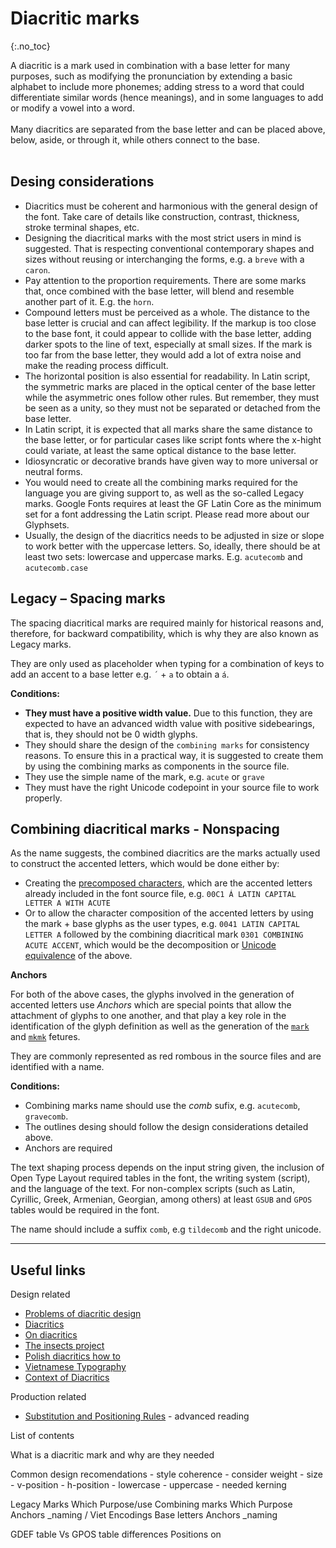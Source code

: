<link href="style.css" rel="stylesheet">

# Diacritic marks
{:.no_toc}

<div class="callout">

A diacritic is a mark used in combination with a base letter for many purposes, such as modifying the pronunciation by extending a basic alphabet to include more phonemes; adding stress to a word that could differentiate similar words (hence meanings), and in some languages to add or modify a vowel into a word.
<br><br>
Many diacritics are separated from the base letter and can be placed above, below, aside, or through it, while others connect to the base. 
<br><br>

</div>

## Desing considerations 

- Diacritics must be coherent and harmonious with the general design of the font. Take care of details like construction, contrast, thickness, stroke terminal shapes, etc.
- Designing the diacritical marks with the most strict users in mind is suggested. That is respecting conventional contemporary shapes and sizes without reusing or interchanging the forms, e.g. a `breve` with a `caron`.
- Pay attention to the proportion requirements. There are some marks that, once combined with the base letter, will blend and resemble another part of it. E.g. the `horn`.
- Compound letters must be perceived as a whole. The distance to the base letter is crucial and can affect legibility. If the markup is too close to the base font, it could appear to collide with the base letter, adding darker spots to the line of text, especially at small sizes. If the mark is too far from the base letter, they would add a lot of extra noise and make the reading process difficult.
- The horizontal position is also essential for readability. In Latin script, the symmetric marks are placed in the optical center of the base letter while the asymmetric ones follow other rules. But remember, they must be seen as a unity, so they must not be separated or detached from the base letter.
- In Latin script, it is expected that all marks share the same distance to the base letter, or for particular cases like script fonts where the x-hight could variate, at least the same optical distance to the base letter.
- Idiosyncratic or decorative brands have given way to more universal or neutral forms.
- You would need to create all the combining marks required for the language you are giving support to, as well as the so-called Legacy marks. Google Fonts requires at least the GF Latin Core as the minimum set for a font addressing the Latin script. Please read more about our <a herf="https://googlefonts.github.io/gf-guide/requirements.html#glyphsets">Glyphsets</a>.
- Usually, the design of the diacritics needs to be adjusted in size or slope to work better with the uppercase letters. So, ideally, there should be at least two sets: lowercase and uppercase marks. E.g. `acutecomb` and `acutecomb.case`

## Legacy – Spacing marks

The spacing diacritical marks are required mainly for historical reasons and, therefore, for backward compatibility, which is why they are also known as Legacy marks.

They are only used as placeholder when typing for a combination of keys to add an accent to a base letter e.g. `´` + `a` to obtain a `á`. 

**Conditions:**

- **They must have a positive width value.** Due to this function, they are expected to have an advanced width value with positive sidebearings, that is, they should not be 0 width glyphs. 
- They should share the design of the `combining marks` for consistency reasons. To ensure this in a practical way, it is suggested to create them by using the combining marks as components in the source file.
- They use the simple name of the mark, e.g. `acute` or `grave`
- They must have the right Unicode codepoint in your source file to work properly.

## Combining diacritical marks - Nonspacing

As the name suggests, the combined diacritics are the marks actually used to construct the accented letters, which would be done either by:

- Creating the [precomposed characters](https://en.wikipedia.org/wiki/Precomposed_character), which are the accented letters already included in the font source file, e.g. `00C1 Á LATIN CAPITAL LETTER A WITH ACUTE`
- Or to allow the character composition of the accented letters by using the mark + base glyphs as the user types, e.g. `0041 LATIN CAPITAL LETTER A` followed by the combining diacritical mark `0301 COMBINING ACUTE ACCENT`, which would be the decomposition or [Unicode equivalence](https://en.wikipedia.org/wiki/Unicode_equivalence) of the above.

**Anchors**

For both of the above cases, the glyphs involved in the generation of accented letters use *Anchors* which are special points that allow the attachment of glyphs to one another, and that play a key role in the identification of the glyph definition as well as the generation of the [`mark`](https://docs.microsoft.com/en-us/typography/opentype/spec/features_ko#tag-mark) and [`mkmk`](https://docs.microsoft.com/en-us/typography/opentype/spec/features_ko#mkmk) fetures.

They are commonly represented as red rombous in the source files and are identified with a name. 


**Conditions:**

- Combining marks name should use the *comb* sufix, e.g. `acutecomb`, `gravecomb`. 
- The outlines desing should follow the design considerations detailed above.
- Anchors are required


The text shaping process depends on the input string given, the inclusion of Open Type Layout required tables in the font, the writing system (script), and the language of the text. For non-complex scripts (such as Latin, Cyrillic, Greek, Armenian, Georgian, among others) at least `GSUB` and `GPOS` tables would be required in the font.


The name should include a suffix `comb`, e.g `tildecomb` and the right unicode. 

<!-- Legacy marks are required mainly for historical reasons and therefore backwards compatibility -->


------------------------------------------------------------------------

## Useful links

Design related

- [Problems of diacritic design](https://gaultney.org/jvgtype/typedesign/diacritics/)
- [Diacritics](http://diacritics.typo.cz/index.php?id=12)
- [On diacritics](https://ilovetypography.com/2009/01/24/on-diacritics/)
- [The insects project](http://theinsectsproject.eu/)
- [Polish diacritics how to](http://www.twardoch.com/download/polishhowto/intro.html)
- [Vietnamese Typography](https://vietnamesetypography.com/tone-marks/)
- [Context of Diacritics](https://www.setuptype.com/x/cod/)


Production related

- [Substitution and Positioning Rules](https://simoncozens.github.io/fonts-and-layout//features-2.html) - advanced reading

List of contents

What is a diacritic mark and why are they needed

Common design recomendations
    - style coherence - consider weight
    - size
    - v-position
    - h-position
    - lowercase
    - uppercase
    - needed kerning

Legacy Marks
    Which
    Purpose/use
Combining marks
    Which
    Purpose
    Anchors _naming / Viet
    Encodings
Base letters
    Anchors _naming

GDEF table Vs GPOS table differences
Positions on 
